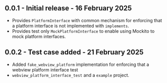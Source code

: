 ## 0.0.1 - Initial release - 16 February 2025

* Provides `PlatformInterface` with common mechanism for enforcing that a platform interface
  is not implemented with `implements`.
* Provides test only `MockPlatformInterface` to enable using Mockito to mock platform interfaces.

## 0.0.2 - Test case added - 21 February 2025

* Added `fake_webview_platform` implementation for enforcing that a webview platform interface test 
* `webview_platform_interface_test` and a `example` project.
